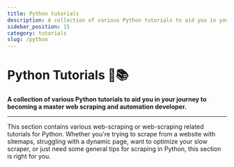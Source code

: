 ```yaml
---
title: Python tutorials
description: A collection of various Python tutorials to aid you in your journey to becoming a master web scraping and automation developer.
sidebar_position: 15
category: tutorials
slug: /python
---
```


# Python Tutorials 🐍📚

**A collection of various Python tutorials to aid you in your journey to becoming a master web scraping and automation developer.**

---

This section contains various web-scraping or web-scraping related tutorials for Python. Whether you're trying to scrape from a website with sitemaps, struggling with a dynamic page, want to optimize your slow scraper, or just need some general tips for scraping in Python, this section is right for you.
